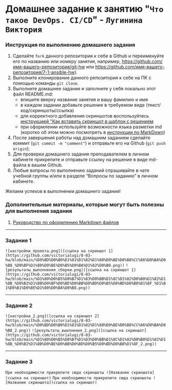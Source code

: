 # Домашнее задание к занятию "`Что такое DevOps. СI/СD`" - `Лугинина Виктория`


### Инструкция по выполнению домашнего задания

   1. Сделайте `fork` данного репозитория к себе в Github и переименуйте его по названию или номеру занятия, например, https://github.com/имя-вашего-репозитория/git-hw или  https://github.com/имя-вашего-репозитория/7-1-ansible-hw).
   2. Выполните клонирование данного репозитория к себе на ПК с помощью команды `git clone`.
   3. Выполните домашнее задание и заполните у себя локально этот файл README.md:
      - впишите вверху название занятия и вашу фамилию и имя
      - в каждом задании добавьте решение в требуемом виде (текст/код/скриншоты/ссылка)
      - для корректного добавления скриншотов воспользуйтесь [инструкцией "Как вставить скриншот в шаблон с решением](https://github.com/netology-code/sys-pattern-homework/blob/main/screen-instruction.md)
      - при оформлении используйте возможности языка разметки md (коротко об этом можно посмотреть в [инструкции  по MarkDown](https://github.com/netology-code/sys-pattern-homework/blob/main/md-instruction.md))
   4. После завершения работы над домашним заданием сделайте коммит (`git commit -m "comment"`) и отправьте его на Github (`git push origin`);
   5. Для проверки домашнего задания преподавателем в личном кабинете прикрепите и отправьте ссылку на решение в виде md-файла в вашем Github.
   6. Любые вопросы по выполнению заданий спрашивайте в чате учебной группы и/или в разделе “Вопросы по заданию” в личном кабинете.
   
Желаем успехов в выполнении домашнего задания!
   
### Дополнительные материалы, которые могут быть полезны для выполнения задания

1. [Руководство по оформлению Markdown файлов](https://gist.github.com/Jekins/2bf2d0638163f1294637#Code)

---

### Задание 1


`![настройки_проекта.png]([ссылка на скриншот 1](https://github.com/victorialugi/8-03-hw/blob/main/%D0%BD%D0%B0%D1%81%D1%82%D1%80%D0%BE%D0%B8%CC%86%D0%BA%D0%B8_%D0%BF%D1%80%D0%BE%D0%B5%D0%BA%D1%82%D0%B0.png))`
`![результаты_выполнения_сборки.png]([ссылка на скриншот 1](https://github.com/victorialugi/8-03-hw/blob/main/%D1%80%D0%B5%D0%B7%D1%83%D0%BB%D1%8C%D1%82%D0%B0%D1%82%D1%8B_%D0%B2%D1%8B%D0%BF%D0%BE%D0%BB%D0%BD%D0%B5%D0%BD%D0%B8%D1%8F_%D1%81%D0%B1%D0%BE%D1%80%D0%BA%D0%B8.png))`


---

### Задание 2

`![настройки_2.png]([ссылка на скриншот 2](https://github.com/victorialugi/8-03-hw/blob/main/%D0%BD%D0%B0%D1%81%D1%82%D1%80%D0%BE%D0%B8%CC%86%D0%BA%D0%B8_2.png))`
`![результаты_выолнения_2.png]([ссылка на скриншот](https://github.com/victorialugi/8-03-hw/blob/main/%D1%80%D0%B5%D0%B7%D1%83%D0%BB%D1%8C%D1%82%D0%B0%D1%82%D1%8B_%D0%B2%D1%8B%D0%BE%D0%BB%D0%BD%D0%B5%D0%BD%D0%B8%D1%8F_2.png))`


---

### Задание 3



`При необходимости прикрепитe сюда скриншоты
![Название скриншота](ссылка на скриншот)`
`При необходимости прикрепитe сюда скриншоты
![Название скриншота](ссылка на скриншот)`
